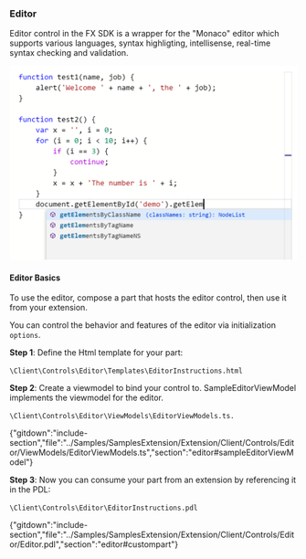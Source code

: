 <properties title="" pageTitle="Editor" description="" authors="sewatson" />

### Editor

Editor control in the FX SDK is a wrapper for the "Monaco" editor which supports various languages, syntax highligting, intellisense, real-time syntax checking and validation.

![Editor][editor-code]

#### Editor Basics

To use the editor, compose a part that hosts the editor control, then use it from your extension.

You can control the behavior and features of the editor via initialization `options`. 

**Step 1**: Define the Html template for your part:

`\Client\Controls\Editor\Templates\EditorInstructions.html`

**Step 2**: Create a viewmodel to bind your control to. SampleEditorViewModel implements the viewmodel for the editor.

`\Client\Controls\Editor\ViewModels\EditorViewModels.ts.`

{"gitdown":"include-section","file":"../Samples/SamplesExtension/Extension/Client/Controls/Editor/ViewModels/EditorViewModels.ts","section":"editor#sampleEditorViewModel"}

**Step 3**: Now you can consume your part from an extension by referencing it in the PDL:

`\Client\Controls\Editor\EditorInstructions.pdl`

{"gitdown":"include-section","file":"../Samples/SamplesExtension/Extension/Client/Controls/Editor/Editor.pdl","section":"editor#custompart"}

[editor-code]: ../media/portalfx-controls/editor-code.png